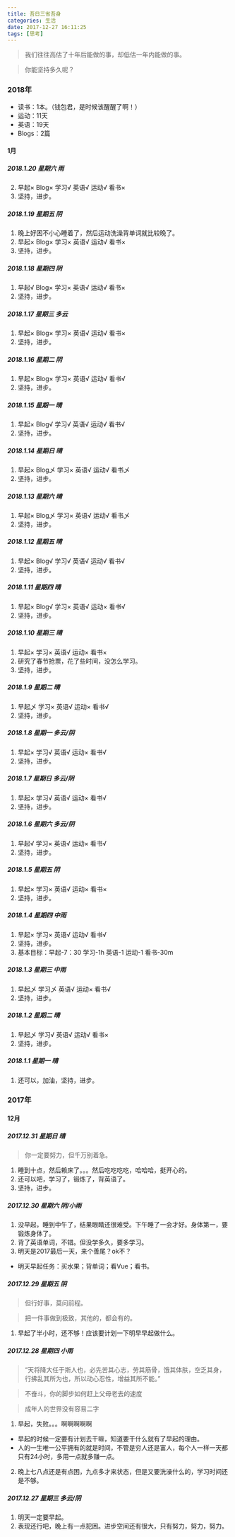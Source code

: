 ```yaml
---
title: 吾日三省吾身
categories: 生活
date: 2017-12-27 16:11:25
tags: [思考]
---
```


> 我们往往高估了十年后能做的事，却低估一年内能做的事。

> 你能坚持多久呢？

### 2018年

<!--more-->

- 读书：1本。（钱包君，是时候该醒醒了啊！）
- 运动：11天
- 英语：19天
- Blogs：2篇

#### 1月
##### 2018.1.20 星期六 雨
2. 早起× Blog× 学习√ 英语√ 运动√ 看书×
3. 坚持，进步。

##### 2018.1.19 星期五 阴
1. 晚上好困不小心睡着了，然后运动洗澡背单词就比较晚了。
2. 早起× Blog× 学习× 英语√ 运动√ 看书×
3. 坚持，进步。

##### 2018.1.18 星期四 阴
1. 早起√ Blog× 学习× 英语√ 运动√ 看书×
2. 坚持，进步。

##### 2018.1.17 星期三 多云
1. 早起× Blog× 学习× 英语√ 运动√ 看书×
2. 坚持，进步。

##### 2018.1.16 星期二 阴
1. 早起× Blog× 学习× 英语√ 运动√ 看书√
2. 坚持，进步。

##### 2018.1.15 星期一 晴
1. 早起× Blog√ 学习√ 英语√ 运动√ 看书√
2. 坚持，进步。

##### 2018.1.14 星期日 晴
1. 早起× Blog乄 学习× 英语√ 运动√ 看书乄
2. 坚持，进步。

##### 2018.1.13 星期六 晴
1. 早起× Blog乄 学习× 英语√ 运动√ 看书乄
2. 坚持，进步。

##### 2018.1.12 星期五 晴
1. 早起× Blog√ 学习√ 英语√ 运动√ 看书√
2. 坚持，进步。

##### 2018.1.11 星期四 晴
1. 早起× Blog√ 学习× 英语√ 运动× 看书√
2. 坚持，进步。

##### 2018.1.10 星期三 晴
1. 早起× 学习× 英语√ 运动× 看书×
2. 研究了春节抢票，花了些时间，没怎么学习。
3. 坚持，进步。

##### 2018.1.9 星期二 晴
1. 早起乄 学习× 英语√ 运动× 看书√
2. 坚持，进步。

##### 2018.1.8 星期一 多云/阴
1. 早起× 学习√ 英语√ 运动× 看书√
2. 坚持，进步。

##### 2018.1.7 星期日 多云/阴
1. 早起× 学习√ 英语√ 运动× 看书√
2. 坚持，进步。

##### 2018.1.6 星期六 多云/阴
1. 早起√ 学习× 英语√ 运动× 看书√
2. 坚持，进步。

##### 2018.1.5 星期五 阴
1. 早起× 学习× 英语√ 运动× 看书×
2. 坚持，进步。

##### 2018.1.4 星期四 中雨
1. 早起× 学习× 英语√ 运动√ 看书√
2. 坚持，进步。
3. 基本目标：早起-7：30 学习-1h 英语-1 运动-1 看书-30m

##### 2018.1.3 星期三 中雨
1. 早起乄 学习乄 英语√ 运动× 看书√
2. 坚持，进步。

##### 2018.1.2 星期二 晴
1. 早起乄 学习√ 英语√ 运动√ 看书×
2. 坚持，进步。

##### 2018.1.1 星期一 晴
1. 还可以，加油，坚持，进步。

### 2017年
#### 12月
##### 2017.12.31 星期日 晴
> 你一定要努力，但千万别着急。

1. 睡到十点，然后赖床了。。。然后吃吃吃吃，哈哈哈，挺开心的。
2. 还可以吧，学习了，锻炼了，背英语了。
3. 坚持，进步。

##### 2017.12.30 星期六 阴/小雨
1. 没早起，睡到中午了，结果眼睛还很难受。下午睡了一会才好。身体第一，要锻炼身体了。
2. 背了英语单词，不错。但没学多久，要多学习。
3. 明天是2017最后一天，来个善尾？ok不？


- 明天早起任务：买水果；背单词；看Vue；看书。

##### 2017.12.29 星期五 阴
> 但行好事，莫问前程。

> 把一件事做到极致，其他的，都会有的。

1. 早起了半小时，还不够！应该要计划一下明早早起做什么。

##### 2017.12.28 星期四 小雨
> “天将降大任于斯人也，必先苦其心志，劳其筋骨，饿其体肤，空乏其身，行拂乱其所为也，所以动心忍性，增益其所不能。”

> 不奋斗，你的脚步如何赶上父母老去的速度

> 成年人的世界没有容易二字

1. 早起，失败。。。啊啊啊啊啊
  * 早起的时候一定要有计划去干嘛，知道要干什么就有了早起的理由。
  * 人的一生唯一公平拥有的就是时间，不管是穷人还是富人，每个人一样一天都只有24小时，多用一点就多赚一点。
2. 晚上七八点还是有点困，九点多才来状态，但是又要洗澡什么的，学习时间还是不够。

##### 2017.12.27 星期三 多云/阴
1. 明天一定要早起。
2. 表现还行吧，晚上有一点犯困。进步空间还有很大，只有努力，努力，努力。
